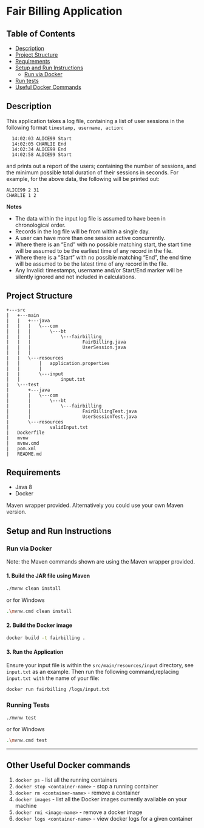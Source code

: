 # Fair Billing Application

## Table of Contents
- [Description](#description)
- [Project Structure](#project-structure)
- [Requirements](#requirements)
- [Setup and Run Instructions](#setup-and-run-instructions)
  - [Run via Docker](#or-run-via-docker)
- [Run tests](#running-tests)
- [Useful Docker Commands](#other-useful-docker-commands)

## Description
This application takes a log file, containing a list of user sessions in the following format `timestamp, username, action`:
```
  14:02:03 ALICE99 Start
  14:02:05 CHARLIE End
  14:02:34 ALICE99 End
  14:02:58 ALICE99 Start
```
and prints out a report of the users; containing the number of sessions, and the minimum possible total
duration of their sessions in seconds. For example, for the above data, the following will be printed out:
```
ALICE99 2 31
CHARLIE 1 2
```

**Notes**
- The data within the input log file is assumed to have been in chronological order.
- Records in the log file will be from within a single day.
- A user can have more than one session active concurrently. 
- Where there is an “End” with no possible matching start, the start time will be assumed to be the earliest time of any record in the file. 
- Where there is a “Start” with no possible matching “End”, the end time will be assumed to be the latest time of any record in the file. 
- Any Invalid: timestamps, username and/or Start/End marker will be silently ignored and not included in calculations.

## Project Structure
```
+---src
|   +---main
|   |   +---java
|   |   |   \---com
|   |   |       \---bt
|   |   |           \---fairbilling
|   |   |                   FairBilling.java
|   |   |                   UserSession.java
|   |   |
|   |   \---resources
|   |       |   application.properties
|   |       |
|   |       \---input
|   |               input.txt
|   \---test
|       +---java
|       |   \---com
|       |       \---bt
|       |           \---fairbilling
|       |                   FairBillingTest.java
|       |                   UserSessionTest.java
|       \---resources
|               validInput.txt
|   Dockerfile
|   mvnw
|   mvnw.cmd
|   pom.xml
|   README.md
```

## Requirements
- Java 8
- Docker

Maven wrapper provided. Alternatively you could use your own Maven version. 

## Setup and Run Instructions

### Run via Docker

Note: the Maven commands shown are using the Maven wrapper provided.

#### 1. Build the JAR file using Maven
```sh
./mvnw clean install
```
or for Windows
```sh
.\mvnw.cmd clean install
```

#### 2. Build the Docker image
```sh
docker build -t fairbilling .
```
#### 3. Run the Application

Ensure your input file is within the `src/main/resources/input` directory, see `input.txt` as an example. Then run the following command,replacing `input.txt with` the name of your file:
```sh
docker run fairbilling /logs/input.txt
```
### Running Tests
```sh
./mvnw test
```
or for Windows
```sh
.\mvnw.cmd test
```
---
## Other Useful Docker commands

1. `docker ps` - list all the running containers
2. `docker stop <container-name>` - stop a running container
3. `docker rm <container-name>` - remove a container
4. `docker images` - list all the Docker images currently available on your machine
5. `docker rmi <image-name>` - remove a docker image
6. `docker logs <container-name>` - view docker logs for a given container
